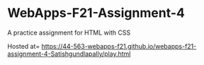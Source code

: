 # WebApps-F21-Assignment-4
A practice assignment for HTML with CSS

Hosted at= <https://44-563-webapps-f21.github.io/webapps-f21-assignment-4-Satishgundlapally/play.html> 

